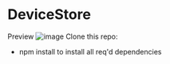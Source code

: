 # DeviceStore
Preview
![image](https://user-images.githubusercontent.com/100044766/194749099-d8b2888b-4738-4ce8-8f55-871961c623b2.png)
Clone this repo:
- npm install to install all req'd dependencies
